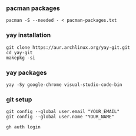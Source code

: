 ### pacman packages
```
pacman -S --needed - < pacman-packages.txt
```

### yay installation
```
git clone https://aur.archlinux.org/yay-git.git
cd yay-git
makepkg -si
```

### yay packages
```
yay -Sy google-chrome visual-studio-code-bin
```

### git setup
```
git config --global user.email "YOUR_EMAIL"
git config --global user.name "YOUR_NAME"

gh auth login
```
